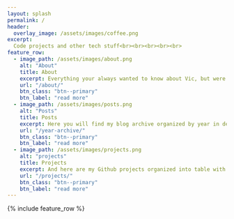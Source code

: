 ```yaml
---
layout: splash
permalink: /
header:
  overlay_image: /assets/images/coffee.png
excerpt: 
  Code projects and other tech stuff<br><br><br><br><br>
feature_row:
  - image_path: /assets/images/about.png
    alt: "About"
    title: About
    excerpt: Everything your always wanted to know about Vic, but were afraid to ask. What do I do? Why do I blog? What's the best number?
    url: "/about/"
    btn_class: "btn--primary"
    btn_label: "read more"
  - image_path: /assets/images/posts.png
    alt: "Posts"
    title: Posts
    excerpt: Here you will find my blog archive organized by year in descending order.<br>
    url: "/year-archive/"
    btn_class: "btn--primary"
    btn_label: "read more"
  - image_path: /assets/images/projects.png
    alt: "projects"
    title: Projects
    excerpt: And here are my Github projects organized into table with links to the corresponding blogs.
    url: "/projects/"
    btn_class: "btn--primary"
    btn_label: "read more"
---
```


{% include feature_row %}
